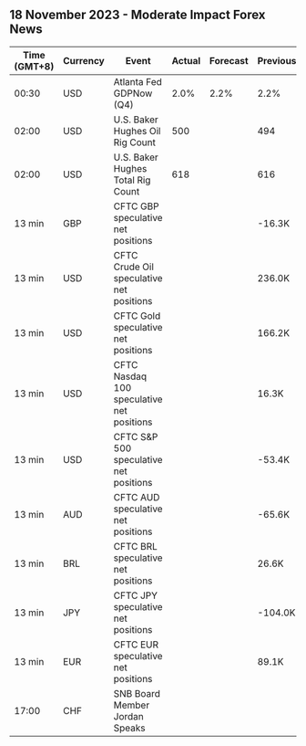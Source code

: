 ## 18 November 2023 - Moderate Impact Forex News

| Time (GMT+8) | Currency | Event | Actual | Forecast | Previous |
|------|----------|-------|--------|----------|----------|
| 00:30 | USD | Atlanta Fed GDPNow (Q4) | 2.0% | 2.2% | 2.2% |
| 02:00 | USD | U.S. Baker Hughes Oil Rig Count | 500 |  | 494 |
| 02:00 | USD | U.S. Baker Hughes Total Rig Count | 618 |  | 616 |
| 13 min | GBP | CFTC GBP speculative net positions |  |  | -16.3K |
| 13 min | USD | CFTC Crude Oil speculative net positions |  |  | 236.0K |
| 13 min | USD | CFTC Gold speculative net positions |  |  | 166.2K |
| 13 min | USD | CFTC Nasdaq 100 speculative net positions |  |  | 16.3K |
| 13 min | USD | CFTC S&P 500 speculative net positions |  |  | -53.4K |
| 13 min | AUD | CFTC AUD speculative net positions |  |  | -65.6K |
| 13 min | BRL | CFTC BRL speculative net positions |  |  | 26.6K |
| 13 min | JPY | CFTC JPY speculative net positions |  |  | -104.0K |
| 13 min | EUR | CFTC EUR speculative net positions |  |  | 89.1K |
| 17:00 | CHF | SNB Board Member Jordan Speaks |  |  |  |
